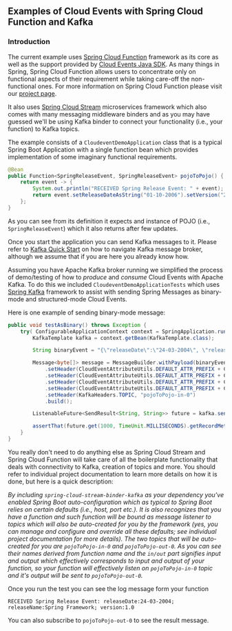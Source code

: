 ## Examples of Cloud Events with Spring Cloud Function and Kafka

### Introduction
The current example uses [Spring Cloud Function](https://spring.io/projects/spring-cloud-function) framework as its core as well as 
the support provided by [Cloud Events Java SDK](https://github.com/cloudevents/sdk-java).
As many things in Spring, Spring Cloud Function allows users to concentrate only on functional aspects of 
their requirement while taking care-off the non-functional ones. 
For more information on Spring Cloud Function please visit our [project page](https://spring.io/projects/spring-cloud-function).

It also uses [Spring Cloud Stream](https://spring.io/projects/spring-cloud-stream) microservices framework which also comes with 
many messaging middleware binders and as you may have guessed we'll be using Kafka binder to connect your 
functionality (i.e., your function) to Kafka topics.

The example consists of a `CloudeventDemoApplication` class that is a typical Spring Boot Application with a single 
function bean which provides implementation of some imaginary functional requirements.

```java
@Bean
public Function<SpringReleaseEvent, SpringReleaseEvent> pojoToPojo() {
    return event -> {
        System.out.println("RECEIVED Spring Release Event: " + event);
        return event.setReleaseDateAsString("01-10-2006").setVersion("2.0");
    };
}
```
As you can see from its definition it expects and instance of POJO (i.e., `SpringReleaseEvent`) which it also returns 
after few updates. 

Once you start the application you can send Kafka messages to it.
Please refer to [Kafka Quick Start](https://kafka.apache.org/quickstart) on how to navigate Kafka message broker, 
although we assume that if you are here you already know how.

Assuming you have Apache Kafka broker running we simplified the process of demo/testing of how to _produce_ and _consume_ Cloud Events 
with Apache Kafka. To do this we included `CloudeventDemoApplicationTests` which uses [Spring Kafka](https://spring.io/projects/spring-kafka) 
framework to assist with sending Spring Messages as binary-mode and structured-mode Cloud Events.

Here is one example of sending binary-mode message:

```java
public void testAsBinary() throws Exception {
    try( ConfigurableApplicationContext context = SpringApplication.run(CloudeventDemoApplication.class)) {
        KafkaTemplate kafka = context.getBean(KafkaTemplate.class);

        String binaryEvent = "{\"releaseDate\":\"24-03-2004\", \"releaseName\":\"Spring Framework\", \"version\":\"1.0\"}";

        Message<byte[]> message = MessageBuilder.withPayload(binaryEvent.getBytes(StandardCharsets.UTF_8))
            .setHeader(CloudEventAttributeUtils.DEFAULT_ATTR_PREFIX + CloudEventAttributeUtils.ID, UUID.randomUUID().toString())
            .setHeader(CloudEventAttributeUtils.DEFAULT_ATTR_PREFIX + CloudEventAttributeUtils.SOURCE, "https://spring.io/")
            .setHeader(CloudEventAttributeUtils.DEFAULT_ATTR_PREFIX + CloudEventAttributeUtils.SPECVERSION, "1.0")
            .setHeader(CloudEventAttributeUtils.DEFAULT_ATTR_PREFIX + CloudEventAttributeUtils.TYPE, "org.springframework")
            .setHeader(KafkaHeaders.TOPIC, "pojoToPojo-in-0")
            .build();

        ListenableFuture<SendResult<String, String>> future = kafka.send(message);

        assertThat(future.get(1000, TimeUnit.MILLISECONDS).getRecordMetadata()).isNotNull();
    }
}
 ```
 
You really don't need to do anything else as Spring Cloud Stream and Spring Cloud Function will take care of all the boilerplate functionality 
that deals with connectivity to Kafka, creation of topics and more. You should refer to individual project documentation to learn more details 
on how it is done, but here is a quick description:

_By including `spring-cloud-stream-binder-kafka` as your dependency you've enabled Spring Boot auto-configuration which as typical to Spring Boot
relies on certain defaults (i.e., host, port etc.). It is also recognizes that you have a function and such function will be bound as message 
listener to topics which will also be auto-created for you by the framework (yes, you can manage and configure and override all these defaults; 
see individual project documentation for more details). The two topics that will be auto-created for you are `pojoToPojo-in-0` and `pojoToPojo-out-0`.
As you can see their names derived from function name and the `in/out` part signifies input and output which effectively corresponds to input and 
output of your function, so your function will effectively listen on `pojoToPojo-in-0` topic and it's output will be sent to `pojoToPojo-out-0`._

Once you run the test you can see the log message form your function

```text
RECEIVED Spring Release Event: releaseDate:24-03-2004; releaseName:Spring Framework; version:1.0
```

You can also subscribe to `pojoToPojo-out-0` to see the result message.